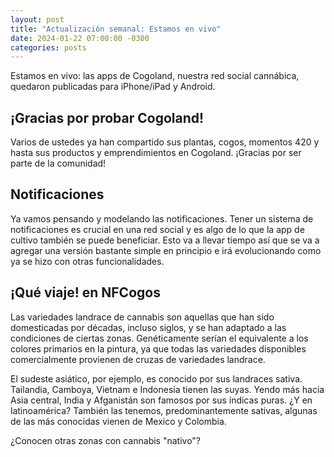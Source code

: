```yaml
---
layout: post
title: "Actualización semanal: Estamos en vivo"
date: 2024-01-22 07:00:00 -0300
categories: posts
---
```


Estamos en vivo: las apps de Cogoland, nuestra red social cannábica, quedaron publicadas para iPhone/iPad y Android.

## ¡Gracias por probar Cogoland!

Varios de ustedes ya han compartido sus plantas, cogos, momentos 420 y hasta sus productos y emprendimientos en Cogoland. ¡Gracias por ser parte de la comunidad!

## Notificaciones

Ya vamos pensando y modelando las notificaciones. Tener un sistema de notificaciones es crucial en una red social y es algo de lo que la app de cultivo también se puede beneficiar. Esto va a llevar tiempo así que se va a agregar una versión bastante simple en principio e irá evolucionando como ya se hizo con otras funcionalidades.

## ¡Qué viaje! en NFCogos

Las variedades landrace de cannabis son aquellas que han sido domesticadas por décadas, incluso siglos, y se han adaptado a las condiciones de ciertas zonas. Genéticamente serían el equivalente a los colores primarios en la pintura, ya que todas las variedades disponibles comercialmente provienen de cruzas de variedades landrace.

El sudeste asiático, por ejemplo, es conocido por sus landraces sativa. Tailandia, Camboya, Vietnam e Indonesia tienen las suyas. Yendo más hacia Asia central, India y Afganistán son famosos por sus índicas puras. ¿Y en latinoamérica? También las tenemos, predominantemente sativas, algunas de las más conocidas vienen de Mexico y Colombia.

¿Conocen otras zonas con cannabis "nativo"?
